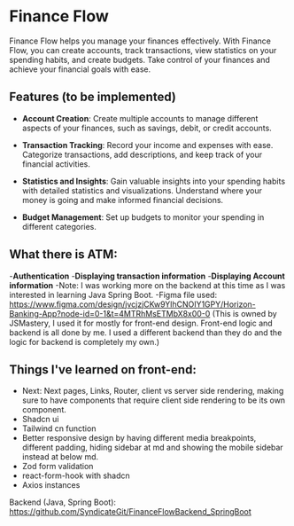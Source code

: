 # Finance Flow

Finance Flow helps you manage your finances effectively. With Finance Flow, you can create accounts, track transactions, view statistics on your spending habits, and create budgets. Take control of your finances and achieve your financial goals with ease.

## Features (to be implemented)

- **Account Creation**: Create multiple accounts to manage different aspects of your finances, such as savings, debit, or credit accounts.

- **Transaction Tracking**: Record your income and expenses with ease. Categorize transactions, add descriptions, and keep track of your financial activities.

- **Statistics and Insights**: Gain valuable insights into your spending habits with detailed statistics and visualizations. Understand where your money is going and make informed financial decisions.

- **Budget Management**: Set up budgets to monitor your spending in different categories.

## What there is ATM:
-**Authentication**
-**Displaying transaction information**
-**Displaying Account information**
-Note: I was working more on the backend at this time as I was interested in learning Java Spring Boot.
-Figma file used: https://www.figma.com/design/jvcjzjCKw9YlhCNOIY1GPY/Horizon-Banking-App?node-id=0-1&t=4MTRhMsETMbX8x00-0 (This is owned by JSMastery, I used it for mostly for front-end design. Front-end logic and backend is all done by me. I used a different backend than they do and the logic for backend is completely my own.)

## Things I've learned on front-end: 
- Next: Next pages, Links, Router, client vs server side rendering, making sure to have components that require client side rendering to be its own component.
- Shadcn ui
- Tailwind cn function
- Better responsive design by having different media breakpoints, different padding, hiding sidebar at md and showing the mobile sidebar instead at below md.
- Zod form validation
- react-form-hook with shadcn
- Axios instances

Backend (Java, Spring Boot):
https://github.com/SyndicateGit/FinanceFlowBackend_SpringBoot 
